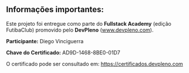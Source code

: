 ## Informações importantes:

Este projeto foi entregue como parte do **Fullstack Academy** (edição FutibaClub) promovido pelo **DevPleno** (www.devpleno.com).

**Participante:** Diego Vinciguerra

**Chave do Certificado:** AD9D-1468-8BE0-01D7

O certificado pode ser consultado em: https://certificados.devpleno.com